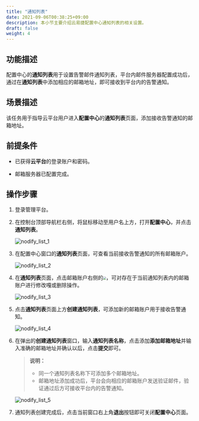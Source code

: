 ```yaml
---
title: "通知列表"
date: 2021-09-06T00:38:25+09:00
description: 本小节主要介绍云易捷配置中心通知列表的相关设置。
draft: false
weight: 4
---
```


## 功能描述

配置中心的**通知列表**用于设置告警邮件通知列表，平台内邮件服务器配置成功后，通过在**通知列表**中添加相应的邮箱地址，即可接收到平台内的告警通知。

## 场景描述

该任务用于指导云平台用户进入**配置中心**的**通知列表**页面，添加接收告警通知的邮箱地址。


## 前提条件

* 已获得**云平台**的登录账户和密码。 

* 邮箱服务器已配置完成。

## 操作步骤

1. 登录管理平台。

2. 在控制台顶部导航栏右侧，将鼠标移动至用户名上方，打开**配置中心**，并点击**通知列表**。

   ![nodify_list_1](../_images/nodify_list_1.png)

3. 在配置中心窗口的**通知列表**页面，可查看当前接收告警通知的所有邮箱账户。

   ![nodify_list_2](../_images/nodify_list_2.png)

4. 在**通知列表**页面，点击邮箱账户右侧的<img src="../_images/more_operation.png" style="zoom:50%;" />，可对存在于当前通知列表内的邮箱账户进行修改嘎或删除操作。

   ![nodify_list_3](../_images/nodify_list_3.png)

5. 点击**通知列表**页面上方**创建通知列表**，可添加新的邮箱账户用于接收告警通知。

   ![nodify_list_4](../_images/nodify_list_4.png)

6. 在弹出的**创建通知列表**窗口，输入**通知列表名称**，点击添加**添加邮箱地址**并输入准确的邮箱地址并确认以后，点击**提交**即可。
   > **说明：** 
   > * 同一个通知列表名称下可添加多个邮箱地址。
   > * 邮箱地址添加成功后，平台会向相应的邮箱账户发送验证邮件，验证通过后方可接收平台内的告警通知。

   ![nodify_list_5](../_images/nodify_list_5.png)

7. 通知列表创建完成后，点击当前窗口右上角**退出**按钮即可关闭**配置中心**页面。

